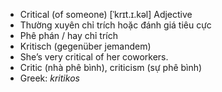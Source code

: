 - Critical (of someone) [ˈkrɪt.ɪ.kəl] Adjective  
- Thường xuyên chỉ trích hoặc đánh giá tiêu cực  
- Phê phán / hay chỉ trích  
- Kritisch (gegenüber jemandem)  
- She’s very critical of her coworkers.  
- Critic (nhà phê bình), criticism (sự phê bình)  
- Greek: *kritikos*
